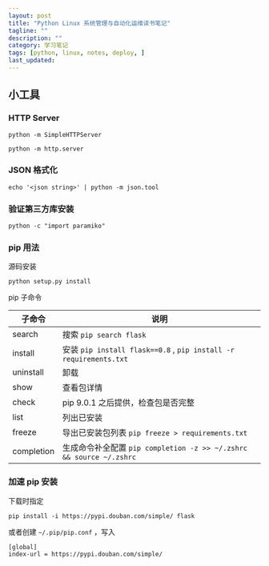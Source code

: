 ```yaml
---
layout: post
title: "Python Linux 系统管理与自动化运维读书笔记"
tagline: ""
description: ""
category: 学习笔记
tags: [python, linux, notes, deploy, ]
last_updated:
---
```




## 小工具

### HTTP Server

    python -m SimpleHTTPServer

    python -m http.server

### JSON 格式化

    echo '<json string>' | python -m json.tool

### 验证第三方库安装

    python -c "import paramiko"

### pip 用法

源码安装

    python setup.py install

pip 子命令

子命令      | 说明
------------|-------------
search  | 搜索 `pip search flask`
install | 安装 `pip install flask==0.8` , `pip install -r requirements.txt`
uninstall | 卸载
show    | 查看包详情
check   | pip 9.0.1 之后提供，检查包是否完整
list    | 列出已安装
freeze  | 导出已安装包列表 `pip freeze > requirements.txt`
completion  | 生成命令补全配置 `pip completion -z >> ~/.zshrc && source ~/.zshrc`


### 加速 pip 安装
下载时指定

    pip install -i https://pypi.douban.com/simple/ flask

或者创建 `~/.pip/pip.conf` ，写入

    [global]
    index-url = https://pypi.douban.com/simple/


